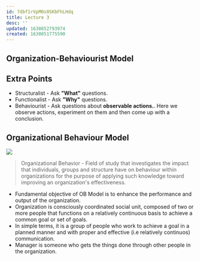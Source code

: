 ```yaml
---
id: 7dbf1rVpM0s0SKbFhLHdq
title: Lecture 3
desc: ''
updated: 1630852793974
created: 1630851775590
---
```



## Organization-Behaviourist Model

## Extra Points

- Structuralist - Ask **"What"** questions.
- Functionalist - Ask **"Why"** questions.
- Behaviourist - Ask questions about **observable actions.**. Here we observe actions, experiment on them and then come up with a conclusion.

## Organizational Behaviour Model

![](/assets/images/2021-09-05-20-02-18.png)

> Organizational Behavior - Field of study that investigates the impact that individuals, groups and structure have on behaviour within organizations for the purpose of applying such knowledge toward improving an organization's effectiveness.

- Fundamental objective of OB Model is to enhance the performance and output of the organization.
- Organization is consciously coordinated social unit, composed of two or more people that functions on a relatively continuous basis to achieve a common goal or set of goals.
- In simple terms, it is a group of people who work to achieve a goal in a planned manner and with proper and effective (i.e relatively continuos) communication.
- Manager is someone who gets the things done through other people in the organization.

